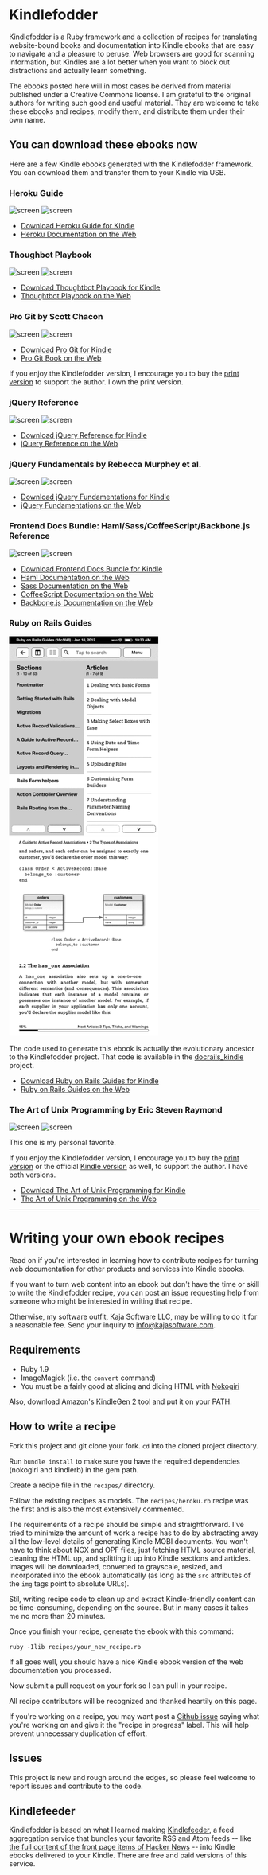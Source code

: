 # Kindlefodder 

Kindlefodder is a Ruby framework and a collection of recipes for
translating website-bound books and documentation into Kindle ebooks that
are easy to navigate and a pleasure to peruse. Web browsers are good for
scanning information, but Kindles are a lot better when you want to
block out distractions and actually learn something.

The ebooks posted here will in most cases be derived from material published
under a Creative Commons license.  I am grateful to the original authors
for writing such good and useful material. They are welcome to take these
ebooks and recipes, modify them, and distribute them under their own name. 

## You can download these ebooks now

Here are a few Kindle ebooks generated with the Kindlefodder framework.  You
can download them and transfer them to your Kindle via USB.

### Heroku Guide

![screen](https://github.com/danchoi/kindlefodder/raw/master/screenshots/toc-sm.gif)
![screen](https://github.com/danchoi/kindlefodder/raw/master/screenshots/article-sm.gif)

* [Download Heroku Guide for Kindle][heroku-mobi]
* [Heroku Documentation on the Web][heroku-web]

[heroku-mobi]:https://github.com/downloads/danchoi/kindlefodder/heroku-guide.2012-01-20.mobi
[heroku-web]:http://devcenter.heroku.com/categories/getting-started

### Thoughbot Playbook

![screen](https://github.com/danchoi/kindlefodder/raw/master/screenshots/thoughtbot-toc-sm.gif)
![screen](https://github.com/danchoi/kindlefodder/raw/master/screenshots/thoughtbot-article-sm.gif)

* [Download Thoughtbot Playbook for Kindle][thoughtbot-mobi]
* [Thoughtbot Playbook on the Web][thoughtbot-web]

[thoughtbot-mobi]:https://github.com/downloads/danchoi/kindlefodder/thoughtbot_playbook.2012-01-20.mobi
[thoughtbot-web]:http://playbook.thoughtbot.com/

### Pro Git by Scott Chacon

![screen](https://github.com/danchoi/kindlefodder/raw/master/screenshots/progit-toc-sm.gif)
![screen](https://github.com/danchoi/kindlefodder/raw/master/screenshots/progit-article-sm.gif)

* [Download Pro Git for Kindle][progit-mobi]
* [Pro Git Book on the Web][progit-web]

If you enjoy the Kindlefodder version, I encourage you to buy the [print
version][progit-print] to support the author.  I own the print version.

[progit-mobi]:https://github.com/downloads/danchoi/kindlefodder/pro_git.2012-01-21.mobi
[progit-web]:http://progit.org/book/
[progit-print]:http://www.amazon.com/Pro-Git-Chacon/dp/1430218339/ref=tmm_pap_title_0?ie=UTF8&qid=1327266631&sr=1-1

### jQuery Reference

![screen](https://github.com/danchoi/kindlefodder/raw/master/screenshots/jquery-toc-sm.gif)
![screen](https://github.com/danchoi/kindlefodder/raw/master/screenshots/jquery-article-sm.gif)

* [Download jQuery Reference for Kindle][jquery-mobi]
* [jQuery Reference on the Web][jquery-web]

[jquery-mobi]:https://github.com/downloads/danchoi/kindlefodder/jquery.2012-01-22.mobi
[jquery-web]:http://docs.jquery.com/Main_Page

### jQuery Fundamentals by Rebecca Murphey et al.

![screen](https://github.com/danchoi/kindlefodder/raw/master/screenshots/murphey-toc-sm.gif)
![screen](https://github.com/danchoi/kindlefodder/raw/master/screenshots/murphey-article-sm.gif)

* [Download jQuery Fundamentations for Kindle][murphey-mobi]
* [jQuery Fundamentations on the Web][murphey-web]

[murphey-mobi]:https://github.com/downloads/danchoi/kindlefodder/jquery_fundamentals.2012-01-22.mobi
[murphey-web]:http://jqfundamentals.com/

### Frontend Docs Bundle: Haml/Sass/CoffeeScript/Backbone.js Reference

![screen](https://github.com/danchoi/kindlefodder/raw/master/screenshots/frontend-toc-sm.gif)
![screen](https://github.com/danchoi/kindlefodder/raw/master/screenshots/frontend-article-sm.gif)

* [Download Frontend Docs Bundle for Kindle][frontend-mobi]
* [Haml Documentation on the Web][haml]
* [Sass Documentation on the Web][sass]
* [CoffeeScript Documentation on the Web][coffee]
* [Backbone.js Documentation on the Web][backbone]

[frontend-mobi]:https://github.com/downloads/danchoi/kindlefodder/frontend_bundle.2012-01-22.mobi
[haml]:http://haml-lang.com/docs/yardoc/file.HAML_REFERENCE.html
[sass]:http://sass-lang.com/docs/yardoc/file.SASS_REFERENCE.html
[coffee]:http://coffeescript.org/#comparisons
[backbone]:http://documentcloud.github.com/backbone/

### Ruby on Rails Guides

![screen](https://github.com/danchoi/docrails_kindle/raw/master/images/screen1-sm.gif)
![screen](https://github.com/danchoi/docrails_kindle/raw/master/images/screen2-sm.gif)

The code used to generate this ebook is actually the evolutionary ancestor to
the Kindlefodder project. That code is available in the
[docrails_kindle][docrails_kindle] project.

* [Download Ruby on Rails Guides for Kindle][railsguides-mobi]
* [Ruby on Rails Guides on the Web][railsguides-web]

[railsguides-mobi]:https://github.com/downloads/danchoi/kindlefodder/rails-guide.2012-01-18.mobi
[railsguides-web]:http://guides.rubyonrails.org/
[docrails_kindle]:https://github.com/danchoi/docrails_kindle

### The Art of Unix Programming by Eric Steven Raymond


![screen](https://github.com/danchoi/kindlefodder/raw/master/screenshots/unix-toc-sm.gif)
![screen](https://github.com/danchoi/kindlefodder/raw/master/screenshots/unix-article-sm.gif)

This one is my personal favorite. 

If you enjoy the Kindlefodder version, I encourage you to buy the [print
version][unix-print] or the official [Kindle version][unix-kindle] as well, to
support the author.  I have both versions.

* [Download The Art of Unix Programming for Kindle][unix-mobi]
* [The Art of Unix Programming on the Web][unix-web]

[unix-print]:http://www.amazon.com/exec/obidos/tg/detail/-/0131429019/104-5607387-8275944?v=glance
[unix-kindle]:http://www.amazon.com/Art-UNIX-Programming-ebook/dp/B003U2T5BA/ref=tmm_kin_title_0?ie=UTF8&m=AG56TWVU5XWC2
[unix-mobi]:https://github.com/downloads/danchoi/kindlefodder/unix.2012-01-22.mobi
[unix-web]:http://www.faqs.org/docs/artu/index.html


* * *

# Writing your own ebook recipes

Read on if you're interested in learning how to contribute recipes for turning
web documentation for other products and services into Kindle ebooks.

If you want to turn web content into an ebook but don't have the time or skill to
write the Kindlefodder recipe, you can post an [issue][issues] requesting
help from someone who might be interested in writing that recipe.

Otherwise, my software outfit, Kaja Software LLC, may be willing to do
it for a reasonable fee. Send your inquiry to <info@kajasoftware.com>.


## Requirements

* Ruby 1.9
* ImageMagick (i.e. the `convert` command)
* You must be a fairly good at slicing and dicing HTML with [Nokogiri][nokogiri] 

[nokogiri]:http://nokogiri.org/

Also, download Amazon's [KindleGen 2][kindlegen] tool and put it on your PATH.

[kindlegen]:http://www.amazon.com/gp/feature.html?ie=UTF8&docId=1000234621

## How to write a recipe

Fork this project and git clone your fork. `cd` into the cloned project
directory.

Run `bundle install` to make sure you have the required dependencies
(nokogiri and kindlerb) in the gem path.

Create a recipe file in the `recipes/` directory.

Follow the existing recipes as models.  The `recipes/heroku.rb` recipe
was the first and is also the most extensively commented. 

The requirements of a recipe should be simple and straightforward. I've
tried to minimize the amount of work a recipe has to do by abstracting
away all the low-level details of generating Kindle MOBI documents. You
won't have to think about NCX and OPF files, just fetching HTML source
material, cleaning the HTML up, and splitting it up into Kindle sections
and articles. Images will be downloaded, converted to grayscale,
resized, and incorporated into the ebook automatically (as long as the
`src` attributes of the `img` tags point to absolute URLs).

Stil, writing recipe code to clean up and extract Kindle-friendly
content can be time-consuming, depending on the source.  But in many
cases it takes me no more than 20 minutes.

Once you finish your recipe, generate the ebook with this command:

    ruby -Ilib recipes/your_new_recipe.rb

If all goes well, you should have a nice Kindle ebook version of the web
documentation you processed.

Now submit a pull request on your fork so I can pull in your recipe.

All recipe contributors will be recognized and thanked heartily on this page.

If you're working on a recipe, you may want post a [Github issue][issues]
saying what you're working on and give it the "recipe in progress"
label. This will help prevent unnecessary duplication of effort.

[issues]:https://github.com/danchoi/kindlefodder/issues
[issues]:https://github.com/danchoi/kindlefodder/issues


## Issues

This project is new and rough around the edges, so please feel welcome to
report issues and contribute to the code. 

## Kindlefeeder

Kindlefodder is based on what I learned making [Kindlefeeder][kf], a
feed aggregation service that bundles your favorite RSS and Atom feeds
-- like [the full content of the front page items of Hacker
News][hnfeed] -- into Kindle ebooks delivered to your Kindle. There are
free and paid versions of this service.

[kf]:http://kindlefeeder.com/
[hnfeed]:http://kindlefeeder.com/feeds/1626


